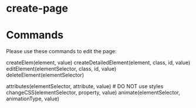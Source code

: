 # create-page
# Commands

Please use these commands to edit the page:

createElem(element, value)
createDetailedElement(element, class, id, value)
editElement(elementSelector, class, id, value)
deleteElement(elementSelector)

attributes(elementSelector, attribute, value) # DO NOT use styles
changeCSS(elementSelector, property, value)
animate(elementSelector, animationType, value)
